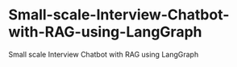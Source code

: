 # Small-scale-Interview-Chatbot-with-RAG-using-LangGraph
Small scale Interview Chatbot with RAG using LangGraph
